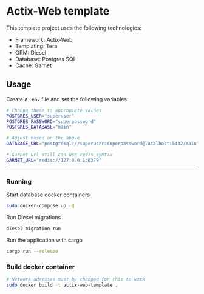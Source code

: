 # Actix-Web template

This template project uses the following technologies:

* Framework: Actix-Web
* Templating: Tera
* ORM: Diesel
* Database: Postgres SQL
* Cache: Garnet

## Usage

Create a `.env` file and set the following variables:

```bash
# Change these to appropiate values
POSTGRES_USER="superuser"
POSTGRES_PASSWORD="superpassword"
POSTGRES_DATABASE="main"

# Adjust based on the above
DATABASE_URL="postgresql://superuser:superpassword@localhost:5432/main"

# Garnet url still can use redis syntax
GARNET_URL="redis://127.0.0.1:6379"
```

---

### Running

Start database docker containers

```bash
sudo docker-compose up -d
```

Run Diesel migrations

```bash
diesel migration run
```

Run the application with cargo

```bash
cargo run --release
```

### Build docker container

```bash
# Network adresses must be changed for this to work
sudo docker build -t actix-web-template .
```